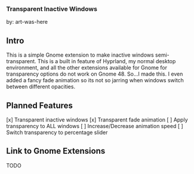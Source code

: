 ### Transparent Inactive Windows
by: art-was-here

## Intro

This is a simple Gnome extension to make inactive windows semi-transparent. This is a built in feature of Hyprland, my normal desktop environment, and all the other extensions available for Gnome for transparency options do not work on Gnome 48. So...I made this. I even added a fancy fade animation so its not so jarring when windows switch between different opacities.

## Planned Features

[x] Transparent inactive windows
[x] Transparent fade animation
[ ] Apply transparency to ALL windows
[ ] Increase/Decrease animation speed
[ ] Switch transparency to percentage slider

## Link to Gnome Extensions
TODO
